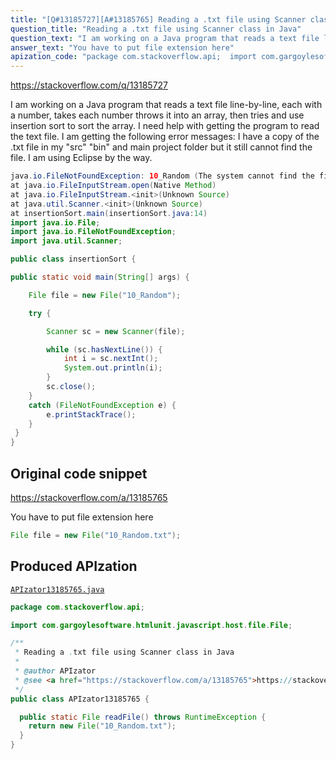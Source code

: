 ```yaml
---
title: "[Q#13185727][A#13185765] Reading a .txt file using Scanner class in Java"
question_title: "Reading a .txt file using Scanner class in Java"
question_text: "I am working on a Java program that reads a text file line-by-line, each with a number, takes each number throws it into an array, then tries and use insertion sort to sort the array. I need help with getting the program to read the text file. I am getting the following error messages: I have a copy of the .txt file in my \"src\" \"bin\" and main project folder but it still cannot find the file. I am using Eclipse by the way."
answer_text: "You have to put file extension here"
apization_code: "package com.stackoverflow.api;  import com.gargoylesoftware.htmlunit.javascript.host.file.File;  /**  * Reading a .txt file using Scanner class in Java  *  * @author APIzator  * @see <a href=\"https://stackoverflow.com/a/13185765\">https://stackoverflow.com/a/13185765</a>  */ public class APIzator13185765 {    public static File readFile() throws RuntimeException {     return new File(\"10_Random.txt\");   } }"
---
```


https://stackoverflow.com/q/13185727

I am working on a Java program that reads a text file line-by-line, each with a number, takes each number throws it into an array, then tries and use insertion sort to sort the array. I need help with getting the program to read the text file.
I am getting the following error messages:
I have a copy of the .txt file in my &quot;src&quot; &quot;bin&quot; and main project folder but it still cannot find the file. I am using Eclipse by the way.


```java
java.io.FileNotFoundException: 10_Random (The system cannot find the file specified)
at java.io.FileInputStream.open(Native Method)
at java.io.FileInputStream.<init>(Unknown Source)
at java.util.Scanner.<init>(Unknown Source)
at insertionSort.main(insertionSort.java:14)
import java.io.File;
import java.io.FileNotFoundException;
import java.util.Scanner;

public class insertionSort {

public static void main(String[] args) {

    File file = new File("10_Random");

    try {

        Scanner sc = new Scanner(file);

        while (sc.hasNextLine()) {
            int i = sc.nextInt();
            System.out.println(i);
        }
        sc.close();
    } 
    catch (FileNotFoundException e) {
        e.printStackTrace();
    }
 }
}
```


## Original code snippet

https://stackoverflow.com/a/13185765

You have to put file extension here

```java
File file = new File("10_Random.txt");
```

## Produced APIzation

[`APIzator13185765.java`](https://github.com/pasqualesalza/apization-temp-data/raw/master/apizations/java/APIzator13185765.java)

```java
package com.stackoverflow.api;

import com.gargoylesoftware.htmlunit.javascript.host.file.File;

/**
 * Reading a .txt file using Scanner class in Java
 *
 * @author APIzator
 * @see <a href="https://stackoverflow.com/a/13185765">https://stackoverflow.com/a/13185765</a>
 */
public class APIzator13185765 {

  public static File readFile() throws RuntimeException {
    return new File("10_Random.txt");
  }
}

```